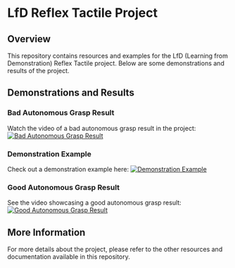 # LfD Reflex Tactile Project

## Overview

This repository contains resources and examples for the LfD (Learning from Demonstration) Reflex Tactile project. Below are some demonstrations and results of the project.

## Demonstrations and Results

### Bad Autonomous Grasp Result
Watch the video of a bad autonomous grasp result in the project:
[![Bad Autonomous Grasp Result](https://img.youtube.com/vi/VIDEO_ID/0.jpg)](https://github.com/irfanrah/LfD_ReflexTacctile/blob/master/additional_resource/Bad_autonomous_graps_result.mp4)

### Demonstration Example
Check out a demonstration example here:
[![Demonstration Example](https://img.youtube.com/vi/VIDEO_ID/0.jpg)](https://github.com/irfanrah/LfD_ReflexTacctile/blob/master/additional_resource/Demonstration_Example.mp4)

### Good Autonomous Grasp Result
See the video showcasing a good autonomous grasp result:
[![Good Autonomous Grasp Result](https://img.youtube.com/vi/VIDEO_ID/0.jpg)](https://github.com/irfanrah/LfD_ReflexTacctile/blob/master/additional_resource/Good_autonomous_graps_result.mp4)

## More Information

For more details about the project, please refer to the other resources and documentation available in this repository.
